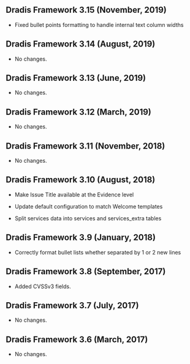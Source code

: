 ## Dradis Framework 3.15 (November, 2019) ##

*   Fixed bullet points formatting to handle internal text column widths

## Dradis Framework 3.14 (August, 2019) ##

*   No changes.

## Dradis Framework 3.13 (June, 2019) ##

*   No changes.

## Dradis Framework 3.12 (March, 2019) ##

*   No changes.

## Dradis Framework 3.11 (November, 2018) ##

*   No changes.

## Dradis Framework 3.10 (August, 2018) ##

*   Make Issue Title available at the Evidence level

*   Update default configuration to match Welcome templates

*   Split services data into services and services_extra tables

## Dradis Framework 3.9 (January, 2018) ##

*   Correctly format bullet lists whether separated by
    1 or 2 new lines

## Dradis Framework 3.8 (September, 2017) ##

*   Added CVSSv3 fields.

## Dradis Framework 3.7 (July, 2017) ##

*   No changes.

## Dradis Framework 3.6 (March, 2017) ##

*   No changes.
